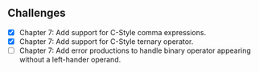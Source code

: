 ## Challenges 
- [x] Chapter 7: Add support for C-Style comma expressions.
- [x] Chapter 7: Add support for C-Style ternary operator.
- [ ] Chapter 7: Add error productions to handle binary operator appearing without a left-hander operand.

